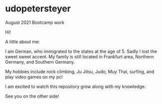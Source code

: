 # udopetersteyer

August 2021 Bootcamp work

Hi!

A little about me:

I am German, who immigrated to the states at the age of 5. Sadly I lost the sweet sweet accent. My family is still located in Frankfurt area, Northern Germany, and Southern Germany.

My hobbies include rock climbing, Ju Jitsu, Judo, Muy Thai, surfing, and play video games on my pc!

I am excited to watch this repository grow along with my knowledge.

See you on the other side!
